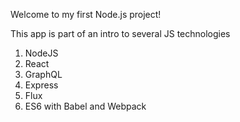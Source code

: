 Welcome to my first Node.js project!

This app is part of an intro to several JS technologies
1) NodeJS
2) React
3) GraphQL
4) Express
5) Flux
6) ES6 with Babel and Webpack